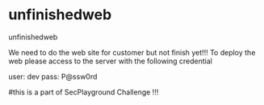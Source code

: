 # unfinishedweb
unfinishedweb

We need to do the web site for customer but not finish yet!!!
To deploy the web please access to the server with the following credential

user: dev
pass: P@ssw0rd

#this is a part of SecPlayground Challenge !!!
